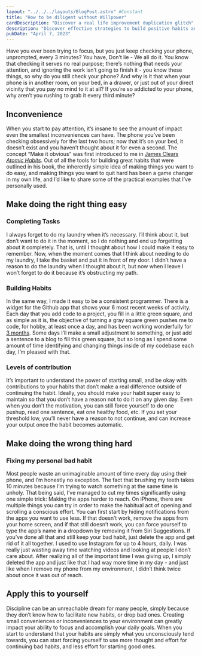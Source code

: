 ```yaml
---
layout: "../../../layouts/BlogPost.astro" #Constant
title: "How to be diligent without Willpower"
cardDescription: "Discover a real life improvement duplication glitch"
description: "Discover effective strategies to build positive habits and break free from destructive ones. Learn how to make the right actions effortless and the wrong choices inconvenient. Unlock your potential for focus, productivity, and personal growth. Take control of your habits and transform your life starting today."
pubDate: "April 7, 2023"
---
```

Have you ever been trying to focus, but you just keep checking your phone, unprompted, every 3 minutes? You have, Don’t lie - We all do it. You know that checking it serves no real purpose; there’s nothing that needs your attention, and ignoring the work isn’t going to finish it - you know these things, so why do you still check your phone? And why is it that when your phone is in another room, on your bed, in a drawer, or just out of your direct vicinity that you pay no mind to it at all? If you’re so addicted to your phone, why aren’t you rushing to grab it every third minute?

## Inconvenience

When you start to pay attention, it’s insane to see the amount of impact even the smallest inconveniences can have. The phone you’ve been checking obsessively for the last two hours; now that it’s on your bed, it doesn’t exist and you haven’t thought about it for even a second. The concept “Make it obvious” was first introduced to me in [James Clears *Atomic Habits*](https://jamesclear.com/atomic-habits). Out of all the tools for building great habits that were outlined in his book, the inherently simple idea of making things you want to do easy, and making things you want to quit hard has been a game changer in my own life, and I’d like to share some of the practical examples that I’ve personally used.

## Make doing the right thing easy

### Completing Tasks

I always forget to do my laundry when it’s necessary. I’ll think about it, but don’t want to do it in the moment, so I do nothing and end up forgetting about it completely. That is, until I thought about how I could make it easy to remember. Now, when the moment comes that I think about needing to do my laundry, I take the basket and put it in front of my door. I didn’t have a reason to do the laundry when I thought about it, but now when I leave I won’t forget to do it because it’s obstructing my path. 

### Building Habits

In the same way, I made it easy to be a consistent programmer. There is a widget for the Github app that shows your 6 most recent weeks of activity. Each day that you add code to a project, you fill in a little green square, and as simple as it is, the objective of turning a gray square green pushes me to code, for hobby, at least once a day, and has been working wonderfully for [3 months](https://github.com/joemmalatesta). Some days I’ll make a small adjustment to something, or just add a sentence to a blog to fill this green square, but so long as I spend some amount of time identifying and changing things inside of my codebase each day, I’m pleased with that. 

### Levels of contribution

It’s important to understand the power of starting small, and be okay with contributions to your habits that don’t make a real difference outside of continuing the habit. Ideally, you should make your habit super easy to maintain so that you don’t have a reason not to do it on any given day. Even when you don’t the motivation, you can still force yourself to do one pushup, read one sentence, eat one healthy food, etc. If you set your threshold low, you’ll never have a reason to not continue, and can increase your output once the habit becomes automatic.

## Make doing the wrong thing hard

### Fixing my personal bad habit

Most people waste an unimaginable amount of time every day using their phone, and I’m honestly no exception. The fact that brushing my teeth takes 10 minutes because I’m trying to watch something at the same time is unholy. That being said, I’ve managed to cut my times significantly using one simple trick: Making the apps harder to reach. On iPhone, there are multiple things you can try in order to make the habitual act of opening and scrolling a conscious effort. You can first start by hiding notifications from the apps you want to use less. If that doesn’t work, remove the apps from your home screen, and if that still doesn’t work, you can force yourself to type the app’s name in a dropdown by removing it from Siri Suggestions. If you’ve done all that and still keep your bad habit, just delete the app and get rid of it all together. I used to use Instagram for up to 4 hours, daily. I was really just wasting away time watching videos and looking at people I don’t care about. After realizing all of the important time I was giving up, I simply deleted the app and just like that I had way more time in my day - and just like when I remove my phone from my environment, I didn’t think twice about once it was out of reach.

## Apply this to yourself

Discipline can be an unreachable dream for many people, simply because they don’t know how to facilitate new habits, or drop bad ones. Creating small conveniences or inconveniences to your environment can greatly impact your ability to focus and accomplish your daily goals. When you start to understand that your habits are simply what you unconsciously tend towards, you can start forcing yourself to use more thought and effort for continuing bad habits, and less effort for starting good ones.